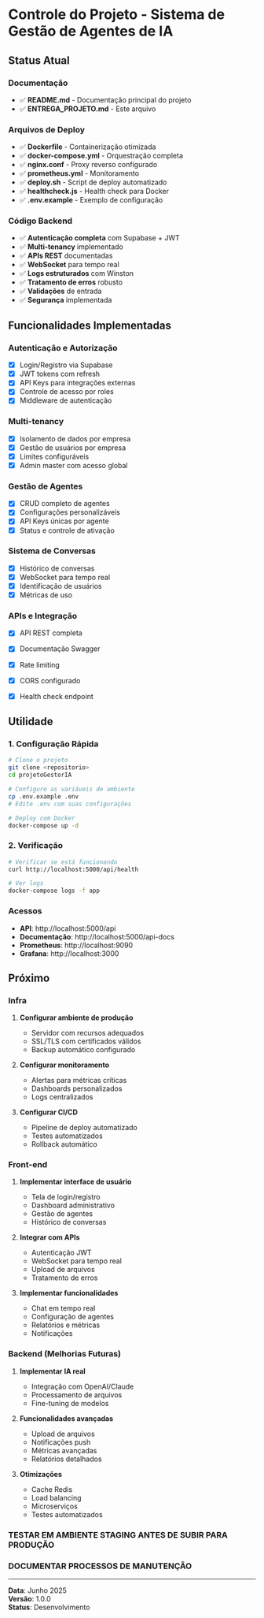 #  Controle do Projeto - Sistema de Gestão de Agentes de IA

## Status Atual

### Documentação
- ✅ **README.md** - Documentação principal do projeto
- ✅ **ENTREGA_PROJETO.md** - Este arquivo

### Arquivos de Deploy
- ✅ **Dockerfile** - Containerização otimizada
- ✅ **docker-compose.yml** - Orquestração completa
- ✅ **nginx.conf** - Proxy reverso configurado
- ✅ **prometheus.yml** - Monitoramento
- ✅ **deploy.sh** - Script de deploy automatizado
- ✅ **healthcheck.js** - Health check para Docker
- ✅ **.env.example** - Exemplo de configuração

### Código Backend
- ✅ **Autenticação completa** com Supabase + JWT
- ✅ **Multi-tenancy** implementado
- ✅ **APIs REST** documentadas
- ✅ **WebSocket** para tempo real
- ✅ **Logs estruturados** com Winston
- ✅ **Tratamento de erros** robusto
- ✅ **Validações** de entrada
- ✅ **Segurança** implementada

## Funcionalidades Implementadas

### Autenticação e Autorização
- [x] Login/Registro via Supabase
- [x] JWT tokens com refresh
- [x] API Keys para integrações externas
- [x] Controle de acesso por roles
- [x] Middleware de autenticação

### Multi-tenancy
- [x] Isolamento de dados por empresa
- [x] Gestão de usuários por empresa
- [x] Limites configuráveis
- [x] Admin master com acesso global

### Gestão de Agentes
- [x] CRUD completo de agentes
- [x] Configurações personalizáveis
- [x] API Keys únicas por agente
- [x] Status e controle de ativação

### Sistema de Conversas
- [x] Histórico de conversas
- [x] WebSocket para tempo real
- [x] Identificação de usuários
- [x] Métricas de uso

### APIs e Integração
- [x] API REST completa
- [x] Documentação Swagger
- [x] Rate limiting
- [x] CORS configurado
- [x] Health check endpoint


## Utilidade

### 1. Configuração Rápida
```bash
# Clone o projeto
git clone <repositorio>
cd projetoGestorIA

# Configure as variáveis de ambiente
cp .env.example .env
# Edite .env com suas configurações

# Deploy com Docker
docker-compose up -d
```

### 2. Verificação
```bash
# Verificar se está funcionando
curl http://localhost:5000/api/health

# Ver logs
docker-compose logs -f app
```

### Acessos
- **API**: http://localhost:5000/api
- **Documentação**: http://localhost:5000/api-docs
- **Prometheus**: http://localhost:9090
- **Grafana**: http://localhost:3000

## Próximo

### Infra
1. **Configurar ambiente de produção**
   - Servidor com recursos adequados
   - SSL/TLS com certificados válidos
   - Backup automático configurado

2. **Configurar monitoramento**
   - Alertas para métricas críticas
   - Dashboards personalizados
   - Logs centralizados

3. **Configurar CI/CD**
   - Pipeline de deploy automatizado
   - Testes automatizados
   - Rollback automático

### Front-end
1. **Implementar interface de usuário**
   - Tela de login/registro
   - Dashboard administrativo
   - Gestão de agentes
   - Histórico de conversas

2. **Integrar com APIs**
   - Autenticação JWT
   - WebSocket para tempo real
   - Upload de arquivos
   - Tratamento de erros

3. **Implementar funcionalidades**
   - Chat em tempo real
   - Configuração de agentes
   - Relatórios e métricas
   - Notificações

### Backend (Melhorias Futuras)
1. **Implementar IA real**
   - Integração com OpenAI/Claude
   - Processamento de arquivos
   - Fine-tuning de modelos

2. **Funcionalidades avançadas**
   - Upload de arquivos
   - Notificações push
   - Métricas avançadas
   - Relatórios detalhados

3. **Otimizações**
   - Cache Redis
   - Load balancing
   - Microserviços
   - Testes automatizados


### TESTAR EM AMBIENTE STAGING ANTES DE SUBIR PARA PRODUÇÃO
### DOCUMENTAR PROCESSOS DE MANUTENÇÃO

---

**Data**: Junho 2025  
**Versão**: 1.0.0  
**Status**: Desenvolvimento
